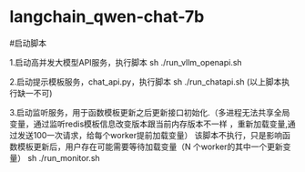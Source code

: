 # langchain_qwen-chat-7b  

#启动脚本

1.启动高并发大模型API服务，执行脚本
sh ./run_vllm_openapi.sh

2.启动提示模板服务，chat_api.py，执行脚本
sh ./run_chatapi.sh
(以上脚本执行缺一不可)


3.启动监听服务，用于函数模板更新之后更新接口初始化.（多进程无法共享全局变量，通过监听redis模板信息改变版本跟当前内存版本不一样
，重新加载变量,通过发送100一次请求，给每个worker提前加载变量）  该脚本不执行，只是影响函数模板更新后，用户存在可能需要等待加载变量（N 个worker的其中一个更新变量）
sh ./run_monitor.sh

